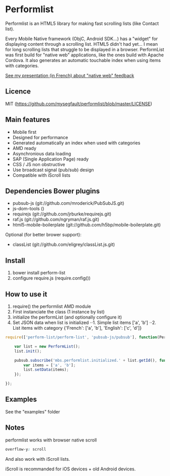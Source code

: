 # Performlist

Performlist is an HTML5 library for making fast scrolling lists (like Contact list).

Every Mobile Native framework (ObjC, Android SDK...) has a "widget" for displaying content
through a scrolling list. HTML5 didn't had yet... I mean for long scrolling lists that
struggle to be displayed in a browser.
PerformList was first build for "native web" applications, like the ones build with Apache
Cordova. It also generates an automatic touchable index when using items with categories.

[See my presentation (in French) about "native web" feedback](http://experiences-en-web-natif.gopagoda.com)

## Licence

MIT (https://github.com/mysegfault/performlist/blob/master/LICENSE)

## Main features

* Mobile first
* Designed for performance
* Generated automatically an index when used with categories
* AMD ready
* Asynchronious data loading
* SAP (Single Application Page) ready
* CSS / JS non obstructive
* Use broadcast signal (pub/sub) design
* Compatible with iScroll lists

## Dependencies Bower plugins

* pubsub-js (git://github.com/mroderick/PubSubJS.git)
* js-dom-tools ()
* requirejs (git://github.com/jrburke/requirejs.git)
* raf.js (git://github.com/ngryman/raf.js.git)
* html5-mobile-boilerplate (git://github.com/h5bp/mobile-boilerplate.git)

Optional (for better brower support):
* classList (git://github.com/eligrey/classList.js.git)

## Install

1. bower install perform-list
2. configure require.js (require.config())

## How to use it

1. require() the performlist AMD module
2. First instanciate the class (1 instance by list)
3. initialize the performList (and optionally configure it)
3. Set JSON data when list is initialized
⋅⋅1. Simple list items ['a', 'b']
⋅⋅2. List items with category {'French': ['a', 'b'], 'English': ['c', 'd']}

```javascript
require(['perform-list/perform-list', 'pubsub-js/pubsub'], function(PerformList, pubsub) {

	var list = new PerformList();
	list.init();

	pubsub.subscribe('mbs.performlist.initialized.' + list.getId(), function() {
		var items = ['a', 'b'];
		list.setData(items);
	});

});
```

## Examples

See the "examples" folder

## Notes

performlist works with browser native scroll
```CSS
overflow-y: scroll
```
And also work with iScroll lists.

iScroll is recommanded for iOS devices + old Android devices.

